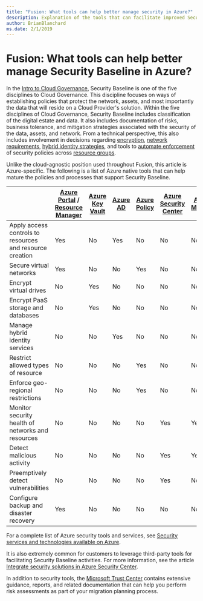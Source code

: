 ```yaml
---
title: "Fusion: What tools can help better manage security in Azure?"
description: Explanation of the tools that can facilitate improved Security Baseline in Azure
author: BrianBlanchard
ms.date: 2/1/2019
---
```


<!-- markdownlint-disable MD026 -->

# Fusion: What tools can help better manage Security Baseline in Azure?

In the [Intro to Cloud Governance](../overview.md), Security Baseline is one of the five disciplines to Cloud Governance. This discipline focuses on ways of establishing policies that protect the network, assets, and most importantly the data that will reside on a Cloud Provider's solution. Within the five disciplines of Cloud Governance, Security Baseline includes classification of the digital estate and data. It also includes documentation of risks, business tolerance, and mitigation strategies associated with the security of the data, assets, and network. From a technical perspective, this also includes involvement in decisions regarding [encryption](../../decision-guides/encryption/overview.md), [network requirements](../../decision-guides/software-defined-network/overview.md), [hybrid identity strategies](../../decision-guides/identity/overview.md), and tools to [automate enforcement](../../decision-guides/policy-enforcement/overview.md) of security policies across [resource groups](../../decision-guides/resource-grouping/overview.md).

Unlike the cloud-agnostic position used throughout Fusion, this article is Azure-specific. The following is a list of Azure native tools that can help mature the policies and processes that support Security Baseline.

|                                                            | [Azure Portal](https://azure.microsoft.com/features/azure-portal/) / [Resource Manager](/azure/azure-resource-manager/resource-group-overview)  | [Azure Key Vault](/azure/key-vault)  | [Azure AD](/azure/active-directory/fundamentals/active-directory-whatis) | [Azure Policy](/azure/governance/policy/overview) | [Azure Security Center](/azure/security-center/security-center-intro) | [Azure Monitor](/azure/azure-monitor/overview) |
|------------------------------------------------------------|---------------------------------|-----------------|----------|--------------|-----------------------|---------------|
| Apply access controls to resources and resource creation   | Yes                             | No              | Yes      | No           | No                    | No            |
| Secure virtual networks                                    | Yes                             | No              | No       | Yes          | No                    | No            |
| Encrypt virtual drives                                     | No                              | Yes             | No       | No           | No                    | No            |
| Encrypt PaaS storage and databases                         | No                              | Yes             | No       | No           | No                    | No            |
| Manage hybrid identity services                            | No                              | No              | Yes      | No           | No                    | No            |
| Restrict allowed types of resource                         | No                              | No              | No       | Yes          | No                    | No            |
| Enforce geo-regional restrictions                          | No                              | No              | No       | Yes          | No                    | No            |
| Monitor security health of networks and resources          | No                              | No              | No       | No           | Yes                   | Yes           |
| Detect malicious activity                                  | No                              | No              | No       | No           | Yes                   | Yes           |
| Preemptively detect vulnerabilities                        | No                              | No              | No       | No           | Yes                   | No            |
| Configure backup and disaster recovery                     | Yes                             | No              | No       | No           | No                    | No            |

For a complete list of Azure security tools and services, see [Security services and technologies available on Azure](/azure/security/azure-security-services-technologies).

It is also extremely common for customers to leverage third-party tools for facilitating Security Baseline activities. For more information, see the article [Integrate security solutions in Azure Security Center](/azure/security-center/security-center-partner-integration).

In addition to security tools, the [Microsoft Trust Center](https://www.microsoft.com/trustcenter/guidance/risk-assessment) contains extensive guidance, reports, and related documentation that can help you perform risk assessments as part of your migration planning process.

